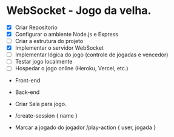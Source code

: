 # WebSocket - Jogo da velha.

- [x] Criar Repositorio
- [x] Configurar o ambiente Node.js e Express 
- [ ] Criar a estrutura do projeto  
- [x] Implementar o servidor WebSocket   
- [ ] Implementar lógica do jogo (controle de jogadas e vencedor)  
- [ ] Testar jogo localmente
- [ ] Hospedar o jogo online (Heroku, Vercel, etc.)

- Front-end
- Back-end

- Criar Sala para jogo.
- /create-session { name }
- Marcar a jogado do jogador /play-action { user, jogada } 
